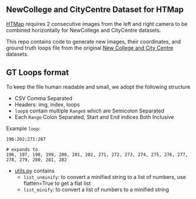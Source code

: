 ## NewCollege and CityCentre Dataset for HTMap

[HTMap](https://github.com/emiliofidalgo/htmap) requires 2 consecutive images from the left and right camera to be combined horizontally for NewCollege and CityCentre datasets.

This repo contains code to generate new images, their coordinates, and ground truth loops file from the original [New College and City Centre](https://www.robots.ox.ac.uk/~mobile/IJRR_2008_Dataset/data.html) datasets.

## GT Loops format

To keep the file human readable and small, we adopt the following structure

- CSV Comma Separated
- Headers: img, index, loops
- `loop`s contain multiple `Range`s which are Semicolon Separated
- Each `Range` Colon Separated, Start and End indices Both Inclusive

Example `loop`:

```
196:202;271:287

# expands to
196, 197, 198, 199, 200, 201, 202, 271, 272, 273, 274, 275, 276, 277, 278, 279, 280, 281, 282
```
- [utils.py](utils.py) contains
    - `list_unminify`: to convert a minified string to a list of numbers, use flatten=True to get a flat list
    - `list_minify`: to convert a list of numbers to a minified string
